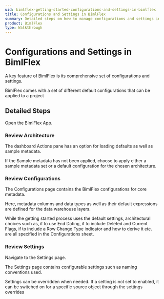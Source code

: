 ```yaml
---
uid: bimlflex-getting-started-configurations-and-settings-in-bimlflex
title: Configurations and Settings in BimlFlex
summary: Detailed steps on how to manage configurations and settings in BimlFlex with detailed steps
product: BimlFlex
type: Walkthrough
---
```

# Configurations and Settings in BimlFlex

<!-- TODO: Delete or update, covered in the sample configurations now -->

A key feature of BimlFlex is its comprehensive set of configurations and settings.

BimlFlex comes with a set of different default configurations that can be applied to a project

## Detailed Steps

Open the BimlFlex App.

### Review Architecture

The dashboard Actions pane has an option for loading defaults as well as sample metadata.

If the Sample metadata has not been applied, choose to apply either a sample metadata set or a default configuration for the chosen architecture.

### Review Configurations

The Configurations page contains the BimlFlex configurations for core metadata.

Here, metadata columns and data types as well as their default expressions are defined for the data warehouse layers.

While the getting started process uses the default settings, architectural choices such as, if to use End Dating, if to include Deleted and Current Flags, if to include a Row Change Type indicator and how to derive it etc. are all specified in the Configurations sheet.

### Review Settings

Navigate to the Settings page.

The Settings page contains configurable settings such as naming conventions used.

Settings can be overridden when needed. If a setting is not set to enabled, it can be switched on for a specific source object through the settings overrides
